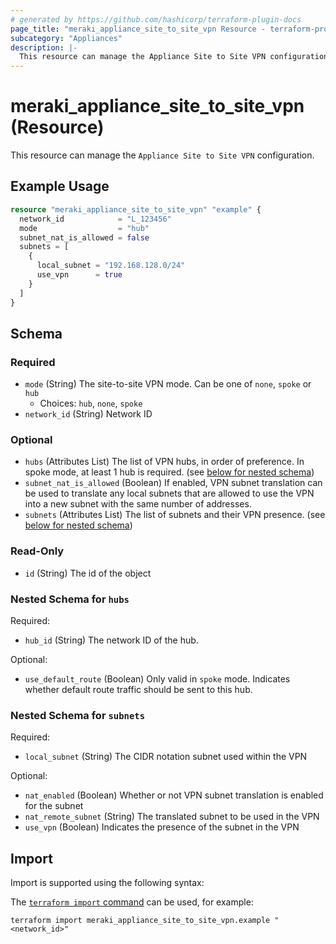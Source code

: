 ```yaml
---
# generated by https://github.com/hashicorp/terraform-plugin-docs
page_title: "meraki_appliance_site_to_site_vpn Resource - terraform-provider-meraki"
subcategory: "Appliances"
description: |-
  This resource can manage the Appliance Site to Site VPN configuration.
---
```


# meraki_appliance_site_to_site_vpn (Resource)

This resource can manage the `Appliance Site to Site VPN` configuration.

## Example Usage

```terraform
resource "meraki_appliance_site_to_site_vpn" "example" {
  network_id            = "L_123456"
  mode                  = "hub"
  subnet_nat_is_allowed = false
  subnets = [
    {
      local_subnet = "192.168.128.0/24"
      use_vpn      = true
    }
  ]
}
```

<!-- schema generated by tfplugindocs -->
## Schema

### Required

- `mode` (String) The site-to-site VPN mode. Can be one of `none`, `spoke` or `hub`
  - Choices: `hub`, `none`, `spoke`
- `network_id` (String) Network ID

### Optional

- `hubs` (Attributes List) The list of VPN hubs, in order of preference. In spoke mode, at least 1 hub is required. (see [below for nested schema](#nestedatt--hubs))
- `subnet_nat_is_allowed` (Boolean) If enabled, VPN subnet translation can be used to translate any local subnets that are allowed to use the VPN into a new subnet with the same number of addresses.
- `subnets` (Attributes List) The list of subnets and their VPN presence. (see [below for nested schema](#nestedatt--subnets))

### Read-Only

- `id` (String) The id of the object

<a id="nestedatt--hubs"></a>
### Nested Schema for `hubs`

Required:

- `hub_id` (String) The network ID of the hub.

Optional:

- `use_default_route` (Boolean) Only valid in `spoke` mode. Indicates whether default route traffic should be sent to this hub.


<a id="nestedatt--subnets"></a>
### Nested Schema for `subnets`

Required:

- `local_subnet` (String) The CIDR notation subnet used within the VPN

Optional:

- `nat_enabled` (Boolean) Whether or not VPN subnet translation is enabled for the subnet
- `nat_remote_subnet` (String) The translated subnet to be used in the VPN
- `use_vpn` (Boolean) Indicates the presence of the subnet in the VPN

## Import

Import is supported using the following syntax:

The [`terraform import` command](https://developer.hashicorp.com/terraform/cli/commands/import) can be used, for example:

```shell
terraform import meraki_appliance_site_to_site_vpn.example "<network_id>"
```
